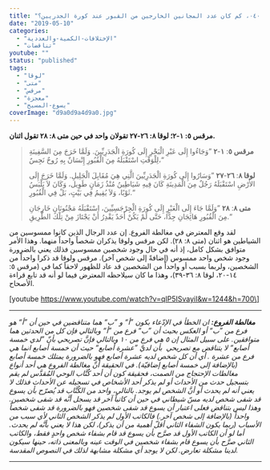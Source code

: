 ```yaml
---
title: "الإعتراض ٠٤٠، كم كان عدد المجانين الخارجين من القبور عند كورة الجدريين؟"
date: "2019-05-10"
categories: 
  - "الإختلافات-الكمية-والعددية"
  - "تناقضات"
youtube: ""
status: "published"
tags: 
  - "لوقا"
  - "متى"
  - "مرقس"
  - "معجزة"
  - "يسوع-المسيح"
coverImage: "d9a0d9a4d9a0.jpg"
---
```


**مرقس ٥: ١-٢؛ لوقا ٨: ٢٦-٢٧ تقولان واحد في حين متى ٨: ٢٨ تقول اثنان.**

> **مرقس ٥**: **١**\-**٢** ”وَجَاءُوا إِلَى عَبْرِ الْبَحْرِ إِلَى كُورَةِ الْجَدَرِيِّينَ. وَلَمَّا خَرَجَ مِنَ السَّفِينَةِ لِلْوَقْتِ اسْتَقْبَلَهُ مِنَ الْقُبُورِ إِنْسَانٌ بِهِ رُوحٌ نَجِسٌ،“
> 
> **لوقا ٨**: **٢٦**\-**٢٧** ”وَسَارُوا إِلَى كُورَةِ الْجَدَرِيِّينَ الَّتِي هِيَ مُقَابِلَ الْجَلِيلِ. وَلَمَّا خَرَجَ إِلَى الأَرْضِ اسْتَقْبَلَهُ رَجُلٌ مِنَ الْمَدِينَةِ كَانَ فِيهِ شَيَاطِينُ مُنْذُ زَمَانٍ طَوِيل، وَكَانَ لاَ يَلْبَسُ ثَوْبًا، وَلاَ يُقِيمُ فِي بَيْتٍ، بَلْ فِي الْقُبُورِ.“
> 
> **متى ٨**: **٢٨** ”وَلَمَّا جَاءَ إِلَى الْعَبْرِ إِلَى كُورَةِ الْجِرْجَسِيِّينَ، اسْتَقْبَلَهُ مَجْنُونَانِ خَارِجَانِ مِنَ الْقُبُورِ هَائِجَانِ جِدًّا، حَتَّى لَمْ يَكُنْ أَحَدٌ يَقْدِرُ أَنْ يَجْتَازَ مِنْ تِلْكَ الطَّرِيقِ.“

لقد وقع المعترض في مغالطة الفروع. إن عدد الرجال الذين كانوا ممسوسين من الشياطين هو اثنان (متى ٨: ٢٨). لكن مرقس ولوقا يذكران شخصاً واحداً منهما. وهذا الأمر متوافق بشكل كامل، إذ أنه في حال وجود شخصين ممسوسين فذلك يعني بالضرورة وجود شخص واحد ممسوس (إضافةً إلى شخص آخر). مرقس ولوقا قد ذكرا واحداً من الشخصين، ولربما بسبب أو واحداً من الشخصين قد عاد للظهور لاحقاً كما في (مرقس ٥: ١٤-٢٠، لوقا ٨: ٣٦-٣٩)، وهذا ما كان سيلاحظه المعترض فيما لو أنه قد تابع قراءة الأصحاح.

\[youtube https://www.youtube.com/watch?v=qIP5ISvayiI&w=1244&h=700\]

* * *

_**مغالطة الفروع:** ان الخطأ في الإدّعاء بكون ”أ“ و ”ب“ هما متناقضين في حين أن ”أ“ هو فرع من ”ب“ أو العكس بحيث أن ”ب“ فرع من ”أ“ وبالتالي فإن كل من الحدثين هما متوافقين. على سبيل المثال إن ٥ هي فرع من ١٠ وبالتالي فإنَّ تصريحي بأنّ ”لدي خمسة أصابع“ لا يتناقض مع تصريحي  بأن لديَّ ”عشرة أصابع“ حيث أن خمسة أصابع انما هي فرع من عشرة . أي أن كل شخص لديه عشرة أصابع فهو بالضرورة يمتلك خمسة أصابع (بالإضافة إلى خمسة أصابع إضافيّة). في الحقيقة أنَّ مغالطة الفروع هي أحد أنواع مغالطات الإحتجاج من الصمت، فحقيقة كون أن أحد كُتَّاب الوحي المُقدَّس لم يقم بتسجيل حدث من الأحداث أو لم يذكر أحد الأشخاص في تسجيله عن الأحداث فذلك لا يعني أنه لم يحدث أو أنَّ الشخص لم يوجد. بالتالي، واحد من الكُتَّاب قد يُصرّح بأن يسوع قد شفى شخص لديه مسّ شيطاني في حين أن كاتباً آخر قد يسجل أنَّه قد شفى شخصين. وهذا ليس بتناقض فعلى اعتبار أن يسوع قد شفى شخصين فهو بالضرورة قد شفى شخصاً واحداً (بالإضافة إلى شخص آخر.) فالكاتب الأول لم يذكر الشخص الثاني لأي سبب من الأسباب (ربما يكون الشفاء الثاني أقلّ أهمية من أن يذكر)، لكن هذا لا يعني بأنَّه لم يحدث. أما لو أن الكاتب الأول قد صرَّح بأن يسوع قد قام بشفاء شخص واحدٍ فقط، والكاتب الثاني صرَّح بأن يسوع قام بشفاء شخصين في الوقت عينه وبالمعنى ذاته، حينها سيكون لدينا مشكلة تعارض. لكن لا يوجد أي مشكلة مشابهة لذلك في النصوص المقدسة._

* * *
